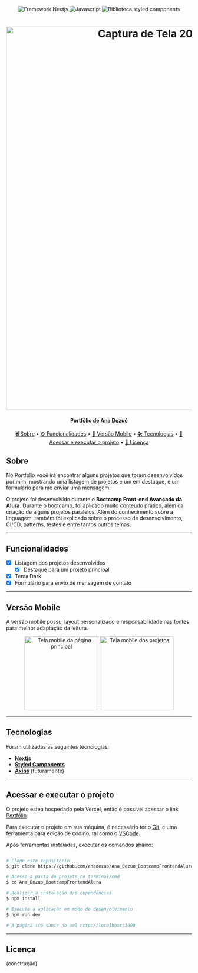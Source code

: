 <p align="center">
  <img src="https://img.shields.io/badge/next.js-fbc02d?style=for-the-badge&logo=nextdotjs&logoColor=white" alt="Framework Nextjs">
  <img src="https://img.shields.io/badge/JavaScript-fbc02d?style=for-the-badge&logo=javascript&logoColor=white" alt="Javascript" >
  <img src="https://img.shields.io/badge/styled--components-fbc02d?style=for-the-badge&logo=styled-components&logoColor=white" alt="Biblioteca styled components">
</p>


<h1 align="center">  
  <img width="1036" alt="Captura de Tela 2021-08-23 às 23 43 46" src="https://user-images.githubusercontent.com/43011663/130547507-29977a09-0dbf-4376-964e-36596289e212.png">
</h1>

<h4 align="center"> 
  Portfólio de Ana Dezuó
</h4>

<p align="center">
 <a href="#sobre"> 🖥️ Sobre</a> •
 <a href="#funcionalidades"> ⚙️ Funcionalidades</a> •
 <a href="#versão-mobile"> 📱 Versão Mobile</a> • 
 <a href="#tecnologias"> 🛠️ Tecnologias</a> • 
 <a href="#acessar-e-executar-o-projeto"> 🎡 Acessar e executar o projeto</a> • 
 <a href="#licença"> 📄 Licença</a>
</p>


## Sobre

No Portfólio você irá encontrar alguns projetos que foram desenvolvidos por mim, mostrando uma listagem de projetos e um em destaque, e um formulário para me enviar uma mensagem.

O projeto foi desenvolvido durante o **Bootcamp Front-end Avançado da [Alura](https://www.alura.com.br/bootcamp/front-end-avancado/matriculas-abertas)**. 
Durante o bootcamp, foi aplicado muito conteúdo prático, além da criação de alguns projetos paralelos.
Além do conhecimento sobre a linguagem, também foi explicado sobre o processo de desenvolvimento, CI/CD, patterns, testes e entre tantos outros temas.

---

## Funcionalidades

- [x] Listagem dos projetos desenvolvidos
  - [x] Destaque para um projeto principal
- [x] Tema Dark
- [x] Formulário para envio de mensagem de contato

---

## Versão Mobile

A versão mobile possui layout personalizado e responsabilidade nas fontes para melhor adaptação da leitura.

<p align="center">
   <img alt="Tela mobile da página principal" src="https://user-images.githubusercontent.com/43011663/130707742-6f1b1d8b-8f03-4aa1-8840-5bad27e6096c.png" width="200px">
   <img alt="Tela mobile dos projetos" src="https://user-images.githubusercontent.com/43011663/130707734-5d32c6ac-630d-4e01-a018-1e3f8ace78c0.png" width="200px">
</p>

---

## Tecnologias

Foram utilizadas as seguintes tecnologias:

-   **[Nextjs](https://nextjs.org/)**
-   **[Styled Components](https://styled-components.com/)**
-   **[Axios](https://github.com/axios/axios)** (futuramente)

---

## Acessar e executar o projeto

O projeto estea hospedado pela Vercel, então é possível acessar o link [Portfólio](https://ana-dezuo-bootcamp-frontend-alura.vercel.app/).

Para executar o projeto em sua máquina, é necessário ter o [Git](https://git-scm.com), e uma ferramenta para edição de código, tal como o [VSCode](https://code.visualstudio.com/).

Após ferramentas instaladas, executar os comandos abaixo:

```bash

# Clone este repositório
$ git clone https://github.com/anadezuo/Ana_Dezuo_BootcampFrontendAlura.git

# Acesse a pasta do projeto no terminal/cmd
$ cd Ana_Dezuo_BootcampFrontendAlura

# Realizar a instalação das dependências
$ npm install

# Execute a aplicação em modo de desenvolvimento
$ npm run dev

# A página irá subir no url http://localhost:3000 

```

---

## Licença

(construção)
